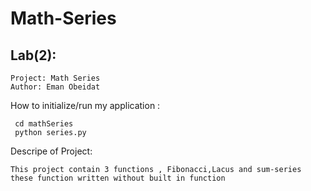 # Math-Series
## Lab(2):
```
Project: Math Series
Author: Eman Obeidat
```
How to initialize/run my application :
```
 cd mathSeries
 python series.py
```
Descripe of Project:
```
This project contain 3 functions , Fibonacci,Lacus and sum-series
these function written without built in function
```